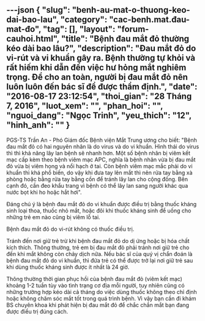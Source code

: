 ---json
{
    "slug": "benh-au-mat-o-thuong-keo-dai-bao-lau",
    "category": "cac-benh.mat.đau-mat-đo",
    "tag": [],
    "layout": "forum-cauhoi.html",
    "title": "Bệnh đau mắt đỏ thường kéo dài bao lâu?",
    "description": "Đau mắt đỏ do vi-rút và vi khuẩn gây ra. Bệnh thường tự khỏi và rất hiếm khi dẫn đến việc hư hỏng mắt nghiêm trọng. Để cho an toàn, người bị đau mắt đỏ nên luôn luôn đến bác sĩ để được thẩm định.",
    "date": "2016-08-17 23:12:54",
    "thoi_gian": "28 Tháng 7, 2016",
    "luot_xem": "",
    "phan_hoi": "",
    "nguoi_dang": "Ngọc Trinh",
    "yeu_thich": "12",
    "hinh_anh": ""
}
---
PGS-TS Trần An - Phó Giám đốc Bệnh viện Mắt Trung ương cho biết: "Bệnh đau mắt đỏ có hai nguyên nhân là do virus và do vi khuẩn. Hình thái do virus thì thì khả năng lây lan bệnh sẽ nhanh hơn. Một số bệnh nhân bị viêm kết mạc cấp kèm theo bệnh viêm mạc APC, nghĩa là bệnh nhân vừa bị đau mắt đỏ vừa bị viêm họng và nổi hạch ở tai. Còn bệnh viêm mạc mắc phải do vi khuẩn thì khá phổ biến, do vậy khi đưa tay lên mắt thì nên rửa tay bằng xà phòng hoặc bằng rửa tay bằng cồn để tránh lây lan cho cộng đồng. Bên cạnh đó, cần đeo khẩu trang vì bệnh có thể lây lan sang người khác qua nước bọt khi ho hoặc hắt hơi".

Đáng chú ý là bệnh đau mắt đỏ do vi khuẩn được điều trị bằng thuốc kháng sinh loại thoa, thuốc nhỏ mắt, hoặc đôi khi thuốc kháng sinh để uống cho những trẻ em nào cũng bị viêm lỗ tai.

Bệnh đau mắt đỏ do vi-rút không có thuốc điều trị.

Tránh đến nơi giữ trẻ trừ khi bệnh đau mắt đỏ do dị ứng hoặc bị hóa chất kích thích. Thông thường, trẻ em bị đau mắt đỏ phải tránh nơi giữ trẻ cho đến khi mắt không còn chảy dịch nữa. Nếu bác sĩ của quý vị chẩn đoán là bệnh đau mắt đỏ do vi khuẩn, thì đứa trẻ có thể được trở lại nơi giữ trẻ sau khi dùng thuốc kháng sinh được ít nhất là 24 giờ.

Thông thường thời gian phục hồi của bệnh đau mắt đỏ (viêm kết mạc) khoảng 1-2 tuần tùy vào tình trạng cơ địa mỗi người, tuy nhiên cũng có những trường hợp kéo dài cả tháng do việc dùng thuốc không theo chỉ định hoặc không chăm sóc mắt tốt trong quá trình bệnh. Vì vậy bạn cần đi khám BS chuyên khoa khi phát hiện bị đau mắt đỏ để chắc chắn mắt bạn đang được điều trị đúng cách.